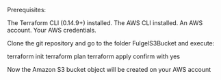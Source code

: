 Prerequisites:

   The Terraform CLI (0.14.9+) installed.
   The AWS CLI installed.
   An AWS account.
   Your AWS credentials.

Clone the git repository and go to the folder FulgelS3Bucket and execute:
   
   terraform init
   terraform plan
   terraform apply
      confirm with yes

Now the Amazon S3 bucket object  will be created on your AWS account
